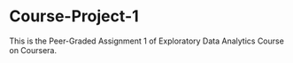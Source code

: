 # Course-Project-1
This is the Peer-Graded Assignment 1 of Exploratory Data Analytics Course on Coursera.

